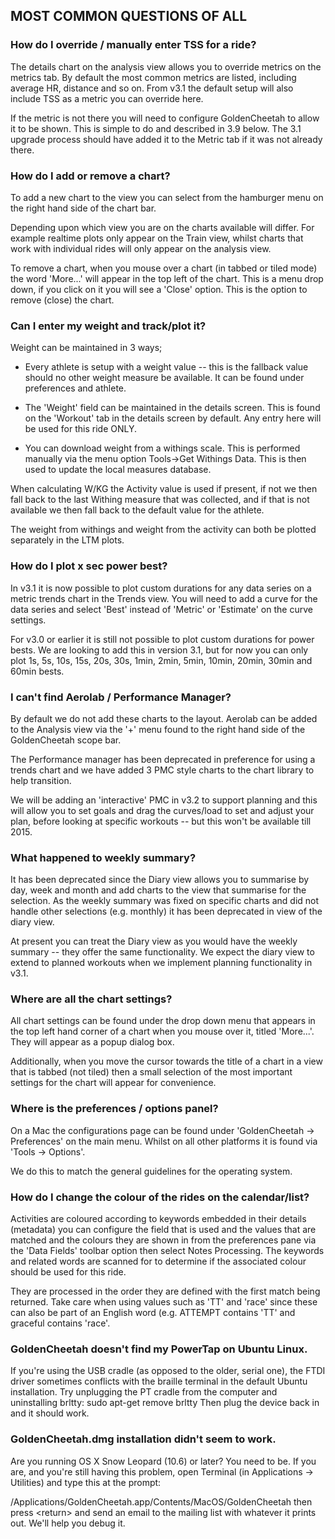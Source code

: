 ## MOST COMMON QUESTIONS OF ALL


### How do I override / manually enter TSS for a ride?

The details chart on the analysis view allows you to override metrics on the metrics tab.
By default the most common metrics are listed, including average HR, distance and so on.
From v3.1 the default setup will also include TSS as a metric you can override here.

If the metric is not there you will need to configure GoldenCheetah to allow it to be shown.
This is simple to do and described in 3.9 below. The 3.1 upgrade process should have added it
to the Metric tab if it was not already there.

### How do I add or remove a chart?

To add a new chart to the view you can select from the hamburger menu on the right hand side of
the chart bar.

Depending upon which view you are on the charts available will differ. For example realtime
plots only appear on the Train view, whilst charts that work with individual rides will only
appear on the analysis view.

To remove a chart, when you mouse over a chart (in tabbed or tiled mode) the word 'More...'
will appear in the top left of the chart. This is a menu drop down, if you click on it
you will see a 'Close' option. This is the option to remove (close) the chart.

### Can I enter my weight and track/plot it?

Weight can be maintained in 3 ways;


* Every athlete is setup with a weight value -- this is the fallback value should no
other weight measure be available. It can be found under preferences and athlete.

* The 'Weight' field can be maintained in the details screen. This is found on the
'Workout' tab in the details screen by default. Any entry here will be used for this ride
ONLY.

* You can download weight from a withings scale. This is performed manually via the
menu option Tools->Get Withings Data. This is then used to update the local measures
database.

When calculating W/KG the Activity value is used if present, if not we then fall back to
the last Withing measure that was collected, and if that is not available we then fall
back to the default value for the athlete.

The weight from withings and weight from the activity can both be plotted separately in
the LTM plots.



### How do I plot x sec power best?

In v3.1 it is now possible to plot custom durations for any data series on a metric
trends chart in the Trends view. You will need to add a curve for the data series
and select 'Best' instead of 'Metric' or 'Estimate' on the curve settings.

For v3.0 or earlier it is still not possible to plot custom durations for power bests. We are
looking to add this in version 3.1, but for now you can only plot 1s, 5s, 10s, 15s, 20s,
30s, 1min, 2min, 5min, 10min, 20min, 30min and 60min bests.



### I can't find Aerolab / Performance Manager?

By default we do not add these charts to the layout. Aerolab can be added to the Analysis
view via the '+' menu found to the right hand side of the GoldenCheetah scope bar.

The Performance manager has been deprecated in preference for using a trends chart
and we have added 3 PMC style charts to the chart library to help transition. 

We will be adding an 'interactive' PMC in v3.2 to support planning and this will allow
you to set goals and drag the curves/load to set and adjust your plan, before looking at
specific workouts -- but this won't be available till 2015.



### What happened to weekly summary?

It has been deprecated since the Diary view allows you to summarise by day, week and month
and add charts to the view that summarise for the selection. As the weekly summary was fixed
on specific charts and did not handle other selections (e.g. monthly) it has been deprecated
in view of the diary view.

At present you can treat the Diary view as you would have the weekly summary -- they offer
the same functionality. We expect the diary view to extend to planned workouts when we
implement planning functionality in v3.1.



### Where are all the chart settings?

All chart settings can be found under the drop down menu that appears in the top left hand
corner of a chart when you mouse over it, titled 'More...'. They will appear as a popup dialog box.

Additionally, when you move the cursor towards the title of a chart in a view that is tabbed
(not tiled) then a small selection of the most important settings for the chart will appear
for convenience.

### Where is the preferences / options panel?

On a Mac the configurations page can be found under 'GoldenCheetah -> Preferences' on the
main menu. Whilst on all other platforms it is found via 'Tools -> Options'.

We do this to match the general guidelines for the operating system.

### How do I change the colour of the rides on the calendar/list?

Activities are coloured according to keywords embedded in their details (metadata) you can
configure the field that is used and the values that are matched and the colours they are
shown in from the preferences pane via the 'Data Fields' toolbar option then select Notes
Processing. The keywords and related words are scanned for to determine if the associated
colour should be used for this ride.

They are processed in the order they are defined with the first match being returned. Take
care when using values such as 'TT' and 'race' since these can also be part of an English
word (e.g. ATTEMPT contains 'TT' and graceful contains 'race'.

### GoldenCheetah doesn't find my PowerTap on Ubuntu Linux.

If you're using the USB cradle (as opposed to the older, serial one), the FTDI driver sometimes
conflicts with the braille terminal in the default Ubuntu installation. Try unplugging the PT cradle
from the computer and uninstalling brltty: sudo apt-get remove brltty
Then plug the device back in and it should work.

### GoldenCheetah.dmg installation didn't seem to work.

Are you running OS X Snow Leopard (10.6) or later? You need to be. If you are, and you're still
having this problem, open Terminal (in Applications -> Utilities) and type this at the prompt:

/Applications/GoldenCheetah.app/Contents/MacOS/GoldenCheetah then press \<return>
and send an email to the mailing list with whatever it prints out. We'll help you debug it.
